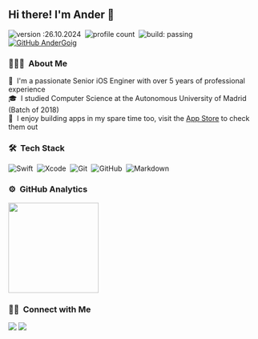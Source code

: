 ## Hi there! I'm Ander 👋

![version :26.10.2024](https://img.shields.io/badge/version-26.10.2024-informational)&nbsp;
![profile count](https://komarev.com/ghpvc/?username=AnderGoig&color=red)&nbsp;
![build: passing](https://img.shields.io/badge/build-passing-success)&nbsp;
[![GitHub AnderGoig](https://img.shields.io/github/followers/AnderGoig?label=follow&style=social)](https://github.com/AnderGoig)

### 👨🏻‍💻 &nbsp;About Me

📱 &nbsp;I'm a passionate Senior iOS Enginer with over 5 years of professional experience\
🎓 &nbsp;I studied Computer Science at the Autonomous University of Madrid (Batch of 2018)\
🍎 &nbsp;I enjoy building apps in my spare time too, visit the [App Store](https://apps.apple.com/es/developer/ander-goig/id1336038163) to check them out

### 🛠 &nbsp;Tech Stack

![Swift](https://img.shields.io/badge/-Swift-05122A?style=flat&logo=swift)&nbsp;
![Xcode](https://img.shields.io/badge/-Xcode-05122A?style=flat&logo=xcode)&nbsp;
![Git](https://img.shields.io/badge/-Git-05122A?style=flat&logo=git)&nbsp;
![GitHub](https://img.shields.io/badge/-GitHub-05122A?style=flat&logo=github)&nbsp;
![Markdown](https://img.shields.io/badge/-Markdown-05122A?style=flat&logo=markdown)

### ⚙️ &nbsp;GitHub Analytics

<p align="left">
<a href="https://github.com/AnderGoig">
  <img height="180em" src="https://github-readme-stats-eight-theta.vercel.app/api?username=AnderGoig&show_icons=true&theme=algolia&include_all_commits=true&count_private=true"/>
</a>
</p>

### 🤝🏻 &nbsp;Connect with Me

<p align="left">
<a href="https://linkedin.com/in/andergoig"><img src="https://img.shields.io/badge/LinkedIn-0077B5?style=flat&logo=Linkedin&logoColor=white"/></a>
<a href="mailto:goig.ander@gmail.com"><img src="https://img.shields.io/badge/-goig.ander@gmail.com-D14836?style=flat&logo=Gmail&logoColor=white"/></a>
</p>
